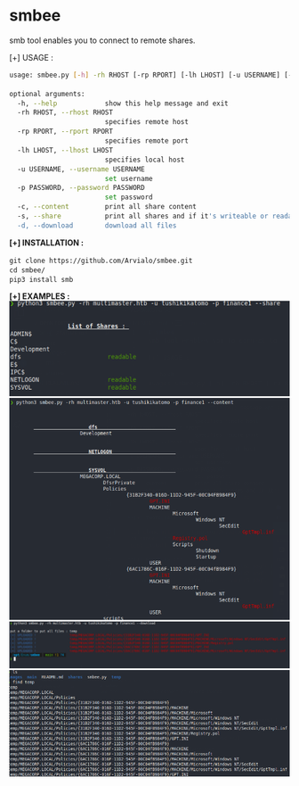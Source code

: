 # smbee
smb tool enables you to connect to remote shares.

[+] USAGE : 

```bash
usage: smbee.py [-h] -rh RHOST [-rp RPORT] [-lh LHOST] [-u USERNAME] [-p PASSWORD] [-c] [-s] [-d]

optional arguments:
  -h, --help            show this help message and exit
  -rh RHOST, --rhost RHOST
                        specifies remote host
  -rp RPORT, --rport RPORT
                        specifies remote port
  -lh LHOST, --lhost LHOST
                        specifies local host
  -u USERNAME, --username USERNAME
                        set username
  -p PASSWORD, --password PASSWORD
                        set password
  -c, --content         print all share content
  -s, --share           print all shares and if it's writeable or readable
  -d, --download        download all files
  ```
  
  **[+] INSTALLATION :**<br>
  
  `git clone https://github.com/Arvialo/smbee.git`<br>
  `cd smbee/`<br>
  `pip3 install smb`
  
  **[+] EXAMPLES :**<br>
  <img alt="example1" src="images/example1.png"><br>
  <img alt="example2" src="images/example2.png"><br>
  <img alt="example3" src="images/example3.png"><br>
  <img alt="img" src="images/img.png"><br>